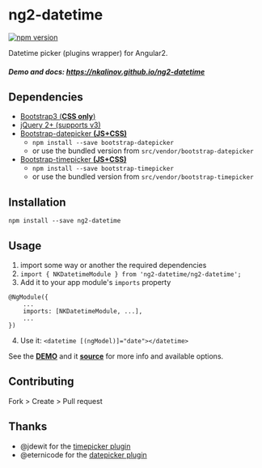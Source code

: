 # ng2-datetime
[![npm version](https://badge.fury.io/js/ng2-datetime.svg)](https://badge.fury.io/js/ng2-datetime)

Datetime picker (plugins wrapper) for Angular2.

##### Demo and docs: https://nkalinov.github.io/ng2-datetime

## Dependencies
- [Bootstrap3 (__CSS only__)](http://getbootstrap.com/)
- [jQuery 2+ (supports v3)](http://jquery.com/)
- [Bootstrap-datepicker __(JS+CSS)__](http://eternicode.github.io/bootstrap-datepicker/)
    - `npm install --save bootstrap-datepicker` 
    - or use the bundled version from `src/vendor/bootstrap-datepicker`
- [Bootstrap-timepicker __(JS+CSS)__](http://jdewit.github.io/bootstrap-timepicker/)
    - `npm install --save bootstrap-timepicker` 
    - or use the bundled version from `src/vendor/bootstrap-timepicker`

## Installation
`npm install --save ng2-datetime`

## Usage
1. import some way or another the required dependencies
2. `import { NKDatetimeModule } from 'ng2-datetime/ng2-datetime';`
3. Add it to your app module's `imports` property
```
@NgModule({
    ...
    imports: [NKDatetimeModule, ...],
    ...
})
```
4. Use it: `<datetime [(ngModel)]="date"></datetime>`

See the [__DEMO__](https://nkalinov.github.io/ng2-datetime) and it [__source__](https://github.com/nkalinov/ng2-datetime/tree/master/demo) for more info and available options.

## Contributing
Fork > Create > Pull request

## Thanks
- @jdewit for the [timepicker plugin](https://github.com/jdewit/bootstrap-timepicker)
- @eternicode for the [datepicker plugin](https://github.com/eternicode/bootstrap-datepicker)
